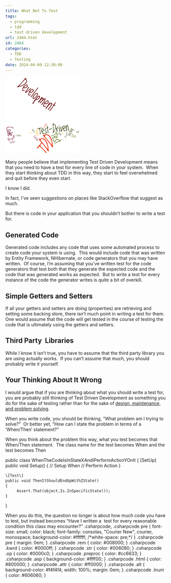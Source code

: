 ```yaml
---
title: What Not To Test
tags:
  - programming
  - tdd
  - test driven development
url: 2464.html
id: 2464
categories:
  - TDD
  - Testing
date: 2014-04-09 12:30:00
---
```


![WhatNotToTest](/uploads/2014/04/WhatNotToTest.png "WhatNotToTest")

Many people believe that implementing Test Driven Development means that you need to have a test for every line of code in your system.  When  they start thinking about TDD in this way, they start to feel overwhelmed and quit before they even start.

I know I did.

In fact, I’ve seen suggestions on places like StackOverflow that suggest as much.

But there is code in your application that you shouldn’t bother to write a test for.

Generated Code
--------------

Generated code includes any code that uses some automated process to create code your system is using.  This would include code that was written by Entity Framework, NHibernate, or code generators that you may have written.  Of course, I’m assuming that you’ve written test for the code generators that test both that they generate the expected code and the code that was generated works as expected.  But to write a test for every instance of the code the generator writes is quite a bit of overkill.

Simple Getters and Setters
--------------------------

If all your getters and setters are doing (properties) are retrieving and setting some backing store, there isn’t much point in writing a test for them.  One would assume that the code will get tested in the course of testing the code that is ultimately using the getters and setters.

Third Party  Libraries
----------------------

While I know it isn’t true, you have to assume that the third party library you are using actually works.  If you can’t assume that much, you should probably write it yourself.

Your Thinking About It Wrong
----------------------------

I would argue that if you are thinking about what you should write a test for, you are probably still thinking of Test Driven Development as something you do for the sake of testing rather than for the sake of [design, maintenance, and problem solving](/tdd-isnt-all-about-testing/).

When you write code, you should be thinking, “What problem am I trying to solve?”  Or better yet, “How can I state the problem in terms of a ‘When/Then’ statement?”

When you think about the problem this way, what you test becomes that When/Then statement.  The class name for the test becomes When and the test becomes Then

public class WhenTheCodeIsInStateXAndIPerformActionYOnIt
{
    \[SetUp\]
    public void Setup()
    {
        // Setup When
        // Perform Action
    }

    \[Test\]
    public void ThenItShouldEndUpWithZState()
    {
         Assert.That(object,Is.InSpecificState());
    }
}

When you do this, the question no longer is about how much code you have to test, but instead becomes “Have I written a  test for every reasonable condition this class may encounter?” .csharpcode, .csharpcode pre { font-size: small; color: black; font-family: consolas, "Courier New", courier, monospace; background-color: #ffffff; /\*white-space: pre;\*/ } .csharpcode pre { margin: 0em; } .csharpcode .rem { color: #008000; } .csharpcode .kwrd { color: #0000ff; } .csharpcode .str { color: #006080; } .csharpcode .op { color: #0000c0; } .csharpcode .preproc { color: #cc6633; } .csharpcode .asp { background-color: #ffff00; } .csharpcode .html { color: #800000; } .csharpcode .attr { color: #ff0000; } .csharpcode .alt { background-color: #f4f4f4; width: 100%; margin: 0em; } .csharpcode .lnum { color: #606060; }
